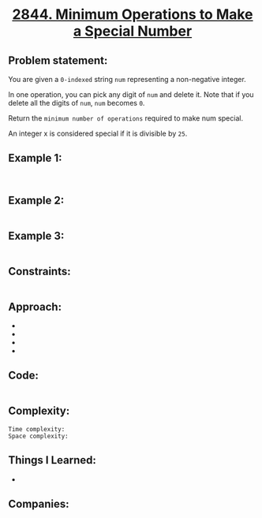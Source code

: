 <h1 align="center"><a href="https://leetcode.com/problems/minimum-operations-to-make-a-special-number/" target="_blank">2844. Minimum Operations to Make a Special Number</a></h1>

## Problem statement:
You are given a `0-indexed` string `num` representing a non-negative integer.

In one operation, you can pick any digit of `num` and delete it. Note that if you delete all the digits of `num`, `num` becomes `0`.

Return the `minimum number of operations` required to make num special.

An integer x is considered special if it is divisible by `25`.


## Example 1:

```


```

## Example 2:

```

```


## Example 3:

```

```


## Constraints:

```

```


 

## Approach:

- 
  
- 
  
-
  
- 



## Code: 

```java

```







## Complexity:

```
Time complexity:  
Space complexity:
```

## Things I Learned:

- 
  


## Companies:

```

```






